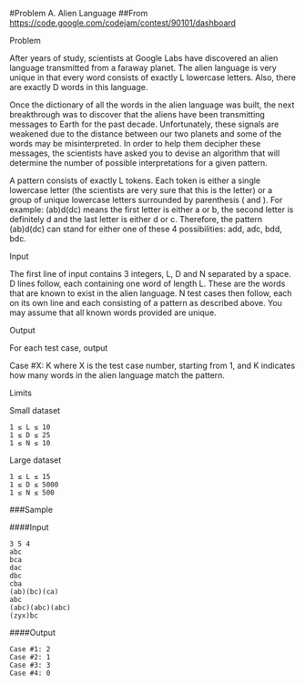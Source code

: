 #Problem A. Alien Language
##From https://code.google.com/codejam/contest/90101/dashboard

Problem

After years of study, scientists at Google Labs have discovered an alien language transmitted from a faraway planet. The alien language is very unique in that every word consists of exactly L lowercase letters. Also, there are exactly D words in this language.

Once the dictionary of all the words in the alien language was built, the next breakthrough was to discover that the aliens have been transmitting messages to Earth for the past decade. Unfortunately, these signals are weakened due to the distance between our two planets and some of the words may be misinterpreted. In order to help them decipher these messages, the scientists have asked you to devise an algorithm that will determine the number of possible interpretations for a given pattern.

A pattern consists of exactly L tokens. Each token is either a single lowercase letter (the scientists are very sure that this is the letter) or a group of unique lowercase letters surrounded by parenthesis ( and ). For example: (ab)d(dc) means the first letter is either a or b, the second letter is definitely d and the last letter is either d or c. Therefore, the pattern (ab)d(dc) can stand for either one of these 4 possibilities: add, adc, bdd, bdc.

Input

The first line of input contains 3 integers, L, D and N separated by a space. D lines follow, each containing one word of length L. These are the words that are known to exist in the alien language. N test cases then follow, each on its own line and each consisting of a pattern as described above. You may assume that all known words provided are unique.

Output

For each test case, output

Case #X: K
where X is the test case number, starting from 1, and K indicates how many words in the alien language match the pattern.

Limits

Small dataset
```
1 ≤ L ≤ 10
1 ≤ D ≤ 25
1 ≤ N ≤ 10
```

Large dataset
```
1 ≤ L ≤ 15
1 ≤ D ≤ 5000
1 ≤ N ≤ 500
```

###Sample

####Input 
```
3 5 4
abc
bca
dac
dbc
cba
(ab)(bc)(ca)
abc
(abc)(abc)(abc)
(zyx)bc
```

####Output 
```
Case #1: 2
Case #2: 1
Case #3: 3
Case #4: 0
```

